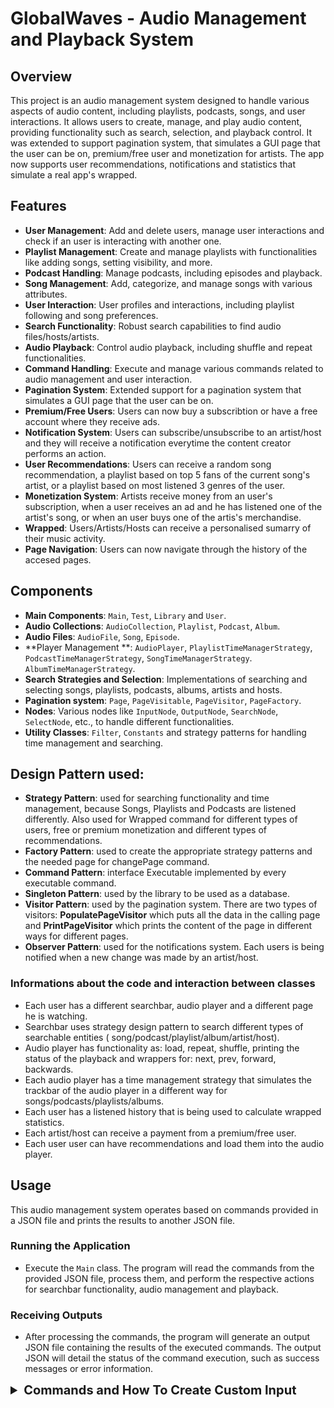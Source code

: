 # GlobalWaves - Audio Management and Playback System

## Overview

This project is an audio management system designed to handle various aspects of audio content, including playlists,
podcasts, songs, and user interactions. It allows users to create, manage, and play audio content, providing
functionality such as search, selection, and playback control. It was extended to support pagination system, that
simulates a GUI page that the user can be on, premium/free user and monetization for artists. The app now supports user
recommendations, notifications and statistics that simulate a real app's wrapped.

## Features

- **User Management**: Add and delete users, manage user interactions and check if an user is interacting with another
  one.
- **Playlist Management**: Create and manage playlists with functionalities like adding songs, setting visibility, and
  more.
- **Podcast Handling**: Manage podcasts, including episodes and playback.
- **Song Management**: Add, categorize, and manage songs with various attributes.
- **User Interaction**: User profiles and interactions, including playlist following and song preferences.
- **Search Functionality**: Robust search capabilities to find audio files/hosts/artists.
- **Audio Playback**: Control audio playback, including shuffle and repeat functionalities.
- **Command Handling**: Execute and manage various commands related to audio management and user interaction.
- **Pagination System**: Extended support for a pagination system that simulates a GUI page that the user can be on.
- **Premium/Free Users**: Users can now buy a subscribtion or have a free account where they receive ads.
- **Notification System**: Users can subscribe/unsubscribe to an artist/host and they will receive a notification
  everytime the content creator performs an action.
- **User Recommendations**: Users can receive a random song recommendation, a playlist based on top 5 fans of the
  current song's artist, or a playlist based on most listened 3 genres of the user.
- **Monetization System**: Artists receive money from an user's subscription, when a user receives an ad and he has
  listened one of the artist's song, or when an user buys one of the artis's merchandise.
- **Wrapped**: Users/Artists/Hosts can receive a personalised sumarry of their music activity.
- **Page Navigation**: Users can now navigate through the history of the accesed pages.

## Components

- **Main Components**: `Main`, `Test`, `Library` and `User`.
- **Audio Collections**: `AudioCollection`, `Playlist`, `Podcast`, `Album`.
- **Audio Files**: `AudioFile`, `Song`, `Episode`.
- **Player Management
  **: `AudioPlayer`, `PlaylistTimeManagerStrategy`, `PodcastTimeManagerStrategy`, `SongTimeManagerStrategy`. `AlbumTimeManagerStrategy`.
- **Search Strategies and Selection**: Implementations of searching and selecting songs, playlists, podcasts, albums,
  artists and hosts.
- **Pagination system**: `Page`, `PageVisitable`, `PageVisitor`, `PageFactory`.
- **Nodes**: Various nodes like `InputNode`, `OutputNode`, `SearchNode`, `SelectNode`, etc., to handle different
  functionalities.
- **Utility Classes**: `Filter`, `Constants` and strategy patterns for handling time management and
  searching.

## Design Pattern used:

- **Strategy Pattern**: used for searching functionality and time management, because Songs, Playlists and Podcasts are
  listened differently. Also used for Wrapped command for different types of users, free or premium monetization and
  different types of recommendations.
- **Factory Pattern**: used to create the appropriate strategy patterns and the needed page for changePage command.
- **Command Pattern**: interface Executable implemented by every executable command.
- **Singleton Pattern**: used by the library to be used as a database.
- **Visitor Pattern**: used by the pagination system. There are two types of visitors: **PopulatePageVisitor** which
  puts all the data in the calling page and **PrintPageVisitor** which prints the content of the page in different ways
  for different pages.
- **Observer Pattern**: used for the notifications system. Each users is being notified when a new change was made by an
  artist/host.

### Informations about the code and interaction between classes

- Each user has a different searchbar, audio player and a different page he is watching.
- Searchbar uses strategy design pattern to search different types of searchable entities (
  song/podcast/playlist/album/artist/host).
- Audio player has functionality as: load, repeat, shuffle, printing the status of the playback and wrappers for: next,
  prev, forward, backwards.
- Each audio player has a time management strategy that simulates the trackbar of the audio player in a different way
  for songs/podcasts/playlists/albums.
- Each user has a listened history that is being used to calculate wrapped statistics.
- Each artist/host can receive a payment from a premium/free user.
- Each user user can have recommendations and load them into the audio player.

## Usage

This audio management system operates based on commands provided in a JSON file and prints the results to another JSON
file.

### Running the Application

- Execute the `Main` class. The program will read the commands from the provided JSON file, process them, and perform
  the respective actions for searchbar functionality, audio management and playback.

### Receiving Outputs

- After processing the commands, the program will generate an output JSON file containing the results of the executed
  commands. The output JSON will detail the status of the command execution, such as success messages or error
  information.

<details>
<summary style="font-size:20px; font-weight:bold;">Commands and How To Create Custom Input</summary>

- **Create a New .json File:**
    - Begin by creating a new .json file, naming it appropriately for your test.

- **Structure of the .json File:**
    - The .json file will consist of various commands to customize the test. Below are the supported commands:
- **Run the program**
    - Run the `Main` class to obtain the output. This will generate a new file in `result` folder containing the output
      of the
      new test.
      <br> <br>

1. `search` - Used for searching a song/playlist/podcast in the library.

### Usage:

```json
{
  "command": "search",
  "username": "alice22",
  "timestamp": 750,
  "type": "song",
  "filters": {
    "genre": "Rock",
    "releaseYear": "<1990"
  }
}
```

2. `select` - Used for selecting a song/playlist/podcast from the last search results.

### Usage:

```json
{
  "command": "select",
  "username": "alice22",
  "timestamp": 15,
  "itemNumber": 1
}
```

3. `load` - Used for loading the last selected song/playlist/podcast into the audio player.

### Usage:

```json
{
  "command": "load",
  "username": "alice22",
  "timestamp": 20
}
```

4. `playPause` - Used for toggling between play and pause state of the audio player.

### Usage:

```json
{
  "command": "playPause",
  "username": "alice22",
  "timestamp": 30
}
```

5. `repeat` - Used for changing the repeat state of the audio player.

### Usage:

```json
{
  "command": "repeat",
  "username": "alice22",
  "timestamp": 31
}
```

6. `suffle` - Used for activating or deactivating shuffle mode of the audio player. Used only for playlists.

### Usage:

```json
{
  "command": "shuffle",
  "username": "bob35",
  "timestamp": 850,
  "seed": 1024
}
```

7. `forward` - Used for skipping 90 seconds forward in a podcast.

### Usage:

```json
{
  "command": "forward",
  "user": "bob35",
  "timestamp": 1050
}
```

8. `backward` - Used for skipping 90 seconds backwards in a podcast.

### Usage:

```json
{
  "command": "backward",
  "user": "bob35",
  "timestamp": 1050
}
```

9. `like` - Used for toggling between like and unlike state of the currently playing song. If a playlist is playing, the
   playing song from the playlist is being liked/unliked.

### Usage:

```json
{
  "command": "like",
  "username": "bob35",
  "timestamp": 205
}
```

10. `next` - Used for skipping to the next song in a playlist.

### Usage:

```json
{
  "command": "next",
  "username": "bob35",
  "timestamp": 590
}
```

11. `prev` - Used for rewinding to the previous song in a playlist. If the current song is the first in the song queue,
    or if has passed at least 1 second since it started playback, it return to the beginning of the song. Else it goes
    to the beginning of the previous song.

### Usage:

```json
{
  "command": "prev",
  "username": "bob35",
  "timestamp": 710
}
```

12. `addRemoveInPlaylist` - Used for adding or removing a song in/from a playlist.

### Usage:

```json
{
  "command": "addRemoveInPlaylist",
  "username": "alice22",
  "timestamp": 24,
  "playlistId": 1
}
```

13. `status` - Used for showing the status of the audio player (eg: if it is playing, what it's playing, what is the
    remaining time, etc.)

### Usage:

```json
{
  "command": "status",
  "username": "alice22",
  "timestamp": 59
}
```

14. `createPlaylist` - Used for creating a new playlist, if it doesn't already exist.

### Usage:

```json
{
  "command": "createPlaylist",
  "username": "alice22",
  "timestamp": 5,
  "playlistName": "Playlist bengos"
}
```

15. `switchVisibility` - Used for toggling between oublic/private state of a playlist.

### Usage:

```json
{
  "command": "switchVisibility",
  "username": "carol19",
  "timestamp": 1130,
  "playlistId": 100
}
```

16. `follow` - Used by an user to follow the selected playlist resuted by the `select` command.

### Usage:

```json
{
  "command": "follow",
  "username": "carol19",
  "timestamp": 1050
}
```

17. `showPlaylists` - Used for printing all playlists created by an user.

### Usage:

```json
{
  "command": "showPlaylists",
  "username": "alice22",
  "timestamp": 65
}
```

18. `showPreferredSongs` - Used by an user to print all the songs that he has liked.

### Usage:

```json
{
  "command": "showPreferredSongs",
  "username": "carol19",
  "timestamp": 1000
}
```

19. `getTop5Songs` - Used for printing top 5 songs from the library that have received the most likes.

### Usage:

```json
  {
  "command": "getTop5Songs",
  "timestamp": 3300
}
```

20. `getTop5Playlists` - Used for printing top 5 playlists from the library that have received the most follows.

### Usage:

```json
{
  "command": "getTop5Playlists",
  "timestamp": 2560
}
```

21. `changePage` - Used by a normal user to change the current page he is viewing.

### Usage:

```json
{
  "command": "changePage",
  "username": "alice22",
  "timestamp": 100,
  "nextPage": "Home"
}
```

22. `printCurrentPage` - Used by a normal user to print the current page he is viewing.

### Usage:

```json
{
  "command": "printCurrentPage",
  "username": "alice22",
  "timestamp": 420
}
```

23. `addUser` - Used by the admin to add a new user in the database.

### Usage:

```json
{
  "command": "addUser",
  "timestamp": 100,
  "type": "user/artist/host",
  "username": "anaaremere",
  "age": 20,
  "city": "New York"
}
```

24. `deleteUser` - Used by the admin to delete an existing user from the database.

### Usage:

```json
{
  "command": "deleteUser",
  "username": "alice22",
  "timestamp": 120
}
```

25. `showAlbums` - Used to print all albums of an artist.

### Usage:

```json
{
  "command": "showAlbums",
  "username": "Ed Sheeran",
  "timestamp": 400
}
```

26. `showPodcasts` - Used to print all podcasts of a host.

### Usage:

```json
{
  "command": "showPodcasts",
  "username": "Joe Rogan",
  "timestamp": 420
}
```

27. `addAlbum` - Used by an artist to add a new album.

### Usage:

```json
{
  "command": "addAlbum",
  "username": "Ed Sheeran",
  "timestamp": 160,
  "name": "Album1",
  "releaseYear": 2023,
  "description": "Primul album bro!"
  "songs": [
    {
      "name": "Shape of You",
      "duration": 233,
      "album": "Divide",
      "tags": [
        "#pop",
        "#mostlistenedthisyear",
        "#spotify"
      ],
      "lyrics": "The club isn't the best place to find a lover, So the bar is where I go (mm-mm)",
      "genre": "Pop",
      "releaseYear": 2017,
      "artist": "Ed Sheeran"
    }
  ]
}
```

28. `removeAlbum` - Used by an artist to remove an existing album.

### Usage:

```json
{
  "command": "removeAlbum",
  "username": "Ed Sheeran",
  "timestamp": 180,
  "name": "Album1"
}
```

29. `addEvent` - Used by an artist to add a new event.

### Usage:

```json
{
  "command": "addEvent",
  "username": "Ed Sheeran",
  "timestamp": 200,
  "name": "Event1",
  "description": "Primul Event adaugat!",
  "date": "01-01-2022"
}
```

30. `removeEvent` - Used by an artist to remove an existing event.

### Usage:

```json
{
  "command": "addEvent",
  "username": "Ed Sheeran",
  "timestamp": 200,
  "name": "Event1",
  "description": "Primul Event adaugat!",
  "date": "01-01-2022"
}
```

31. `addMerch` - Used by an artist to add a new merchandise.

### Usage:

```json
{
  "command": "addMerch",
  "username": "Ed Sheeran",
  "timestamp": 240,
  "name": "Merch1",
  "description": "Primul Merch adaugat!",
  "price": 100
}
```

32. `addPodcast` - Used by a host to add a new podcast.

### Usage:

```json
{
  "command": "addPodcast",
  "username": "Mike",
  "timestamp": 260,
  "name": "Podcast1",
  "episodes": [
    {
      "name": "Elon Musk Returns",
      "duration": 11927,
      "description": "Elon Musk, CEO of SpaceX and Tesla, returns to discuss various topics."
    },
    {
      "name": "Jordan Peterson",
      "duration": 9916,
      "description": "Dr. Jordan Peterson joins Joe to discuss psychology, philosophy, and current events."
    }
  ]
}
```

33. `removePodcast` - Used by a host to remove an existing podcast.

### Usage:

```json
{
  "command": "removePodcast",
  "username": "Mike",
  "timestamp": 280,
  "name": "Podcast1"
}
```

34. `addAnnouncement` - Used by a host to add a new announcement.

### Usage:

```json
{
  "command": "addAnnouncement",
  "username": "Mike",
  "timestamp": 300,
  "name": "Announcement1",
  "description": "Primul anunt adaugat!"
}
```

35. `removeAnnouncement` - Used by a host to remove an existing announcement.

### Usage:

```json
{
  "command": "removeAnnouncement",
  "username": "Mike",
  "timestamp": 320,
  "name": "Announcement1"
}
```

36. `switchConnectionStatus` - Used by a normal user to toggle between ONLINE and OFFLINE status.

### Usage:

```json
{
  "command": "switchConnectionStatus",
  "username": "Mike",
  "timestamp": 320
}
```

37. `getTop5Albums` - Used for printing top 5 albums from the library that have received the most likes.

### Usage:

```json
{
  "command": "getTop5Albums",
  "timestamp": 540
}
```

38. `getTop5Artists` - Used for printing top 5 artists from the library that have received the most likes.

### Usage:

```json
{
  "command": "getTop5Artists",
  "timestamp": 560
}
```

39. `getAllUsers` - Used for printing all users from the library: normal users/hosts/artists.

### Usage:

```json
{
  "command": "getAllUsers",
  "timestamp": 580
}
```

40. `getOnlineUsers` - Used for printing all online normal users from the library.

### Usage:

```json
{
  "command": "getOnlineUsers",
  "timestamp": 600
}
```